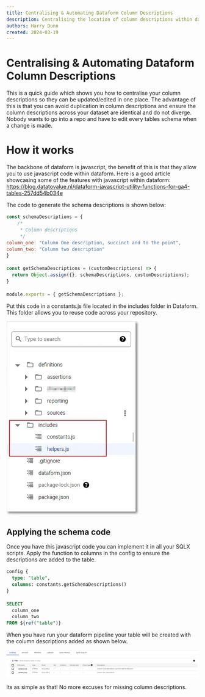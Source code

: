 ```yaml
---
title: Centralising & Automating Dataform Column Descriptions
description: Centralising the location of column descriptions within dataform to ensure that all columns have a description and we have no duplicate descriptions or mismatching column name descriptions. This automation means that you do not need to repeat these column descriptions for every table, reducing errors being produced.
authors: Harry Dunn
created: 2024-03-19
---
```


# Centralising & Automating Dataform Column Descriptions

This is a quick guide which shows you how to centralise your column descriptions so they can be updated/edited in one place. The advantage of this is that you can avoid duplication in column descriptions and ensure the column descriptions across your dataset are identical and do not diverge. Nobody wants to go into a repo and have to edit every tables schema when a change is made.

# How it works

The backbone of dataform is javascript, the benefit of this is that they allow you to use javascript code within dataform. Here is a good article showcasing some of the features with javascript within dataform: https://blog.datatovalue.nl/dataform-javascript-utility-functions-for-ga4-tables-257dd54b034e

The code to generate the schema descriptions is shown below:

```js
const schemaDescriptions = {   
    /*
     * Column descriptions
     */
column_one: "Column One description, succinct and to the point",
column_two: "Column two description" 
}

const getSchemaDescriptions = (customDescriptions) => {
  return Object.assign({}, schemaDescriptions, customDescriptions);
}

module.exports = { getSchemaDescriptions };
```

Put this code in a constants.js file located in the includes folder in Dataform. This folder allows you to reuse code across your repository.

![includes folder](./.assets/includes_folder.png)

## Applying the schema code

Once you have this javascript code you can implement it in all your SQLX scripts. Apply the function to columns in the config to ensure the descriptions are added to the table.

``` sql
config {
  type: "table",
  columns: constants.getSchemaDescriptions()
}

SELECT
  column_one
  column_two
FROM ${ref("table")}
```

When you have run your dataform pipeline your table will be created with the column descriptions added as shown below.

![Schema in BQ](./.assets/bq_schema.PNG)

Its as simple as that! No more excuses for missing column descriptions.
